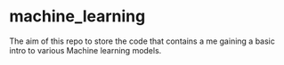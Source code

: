 # machine_learning
The aim of this repo to store the code that contains a me gaining a basic intro to various Machine learning models.
